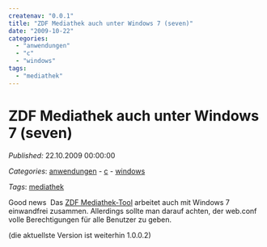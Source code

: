 ```yaml
---
createnav: "0.0.1"
title: "ZDF Mediathek auch unter Windows 7 (seven)"
date: "2009-10-22"
categories: 
  - "anwendungen"
  - "c"
  - "windows"
tags: 
  - "mediathek"
---
```

# ZDF Mediathek auch unter Windows 7 (seven)
_Published:_ 22.10.2009 00:00:00

_Categories_: [anwendungen](/de/categories#anwendungen) - [c](/de/categories#c) - [windows](/de/categories#windows)

_Tags_: [mediathek](/de/tags#mediathek)


Good news  Das [ZDF Mediathek-Tool](http://sourceforge.net/projects/ps3mediathek/files/) arbeitet auch mit Windows 7 einwandfrei zusammen. Allerdings sollte man darauf achten, der web.conf volle Berechtigungen für alle Benutzer zu geben.

(die aktuellste Version ist weiterhin 1.0.0.2)
